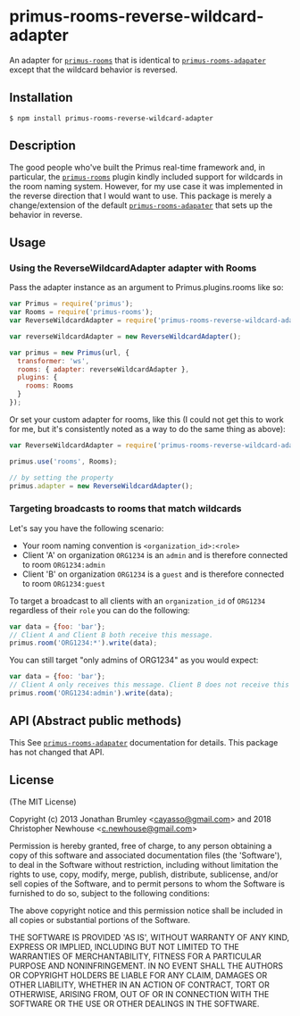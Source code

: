 # primus-rooms-reverse-wildcard-adapter

An adapter for [`primus-rooms`](https://www.npmjs.com/package/primus-rooms) that is identical to [`primus-rooms-adapater`](https://www.npmjs.com/package/primus-rooms-adapter) except that the wildcard behavior is reversed.

## Installation

```
$ npm install primus-rooms-reverse-wildcard-adapter
```


## Description

The good people who've built the Primus real-time framework and, in particular, the [`primus-rooms`](https://www.npmjs.com/package/primus-rooms) plugin kindly included support for wildcards in the room naming system. However, for my use case it was implemented in the reverse direction that I would want to use. This package is merely a change/extension of the default [`primus-rooms-adapater`](https://www.npmjs.com/package/primus-rooms-adapter) that sets up the behavior in reverse.

## Usage

### Using the ReverseWildcardAdapter adapter with Rooms

Pass the adapter instance as an argument to Primus.plugins.rooms like so:

```javascript
var Primus = require('primus');
var Rooms = require('primus-rooms');
var ReverseWildcardAdapter = require('primus-rooms-reverse-wildcard-adapter');

var reverseWildcardAdapter = new ReverseWildcardAdapter();

var primus = new Primus(url, {
  transformer: 'ws',
  rooms: { adapter: reverseWildcardAdapter },
  plugins: {
    rooms: Rooms
  }
});
```

Or set your custom adapter for rooms, like this (I could not get this to work for me, but it's consistently noted as a way to do the same thing as above):

```javascript
var ReverseWildcardAdapter = require('primus-rooms-reverse-wildcard-adapter');

primus.use('rooms', Rooms);

// by setting the property
primus.adapter = new ReverseWildcardAdapter();
```

### Targeting broadcasts to rooms that match wildcards

Let's say you have the following scenario:
  - Your room naming convention is `<organization_id>:<role>`
  - Client 'A' on organization `ORG1234` is an `admin` and is therefore connected to room `ORG1234:admin`
  - Client 'B' on organization `ORG1234` is a `guest` and is therefore connected to room `ORG1234:guest`

To target a broadcast to all clients with an `organization_id` of `ORG1234` regardless of their `role` you can do the following:

```javascript
var data = {foo: 'bar'};
// Client A and Client B both receive this message.
primus.room('ORG1234:*').write(data);
```

You can still target "only admins of ORG1234" as you would expect:

```javascript
var data = {foo: 'bar'};
// Client A only receives this message. Client B does not receive this message.
primus.room('ORG1234:admin').write(data);
```

## API (Abstract public methods)

This See [`primus-rooms-adapater`](https://www.npmjs.com/package/primus-rooms-adapter) documentation for details. This package has not changed that API.

## License

(The MIT License)

Copyright (c) 2013 Jonathan Brumley &lt;cayasso@gmail.com&gt; and 2018 Christopher Newhouse &lt;c.newhouse@gmail.com&gt;

Permission is hereby granted, free of charge, to any person obtaining
a copy of this software and associated documentation files (the
'Software'), to deal in the Software without restriction, including
without limitation the rights to use, copy, modify, merge, publish,
distribute, sublicense, and/or sell copies of the Software, and to
permit persons to whom the Software is furnished to do so, subject to
the following conditions:

The above copyright notice and this permission notice shall be
included in all copies or substantial portions of the Software.

THE SOFTWARE IS PROVIDED 'AS IS', WITHOUT WARRANTY OF ANY KIND,
EXPRESS OR IMPLIED, INCLUDING BUT NOT LIMITED TO THE WARRANTIES OF
MERCHANTABILITY, FITNESS FOR A PARTICULAR PURPOSE AND NONINFRINGEMENT.
IN NO EVENT SHALL THE AUTHORS OR COPYRIGHT HOLDERS BE LIABLE FOR ANY
CLAIM, DAMAGES OR OTHER LIABILITY, WHETHER IN AN ACTION OF CONTRACT,
TORT OR OTHERWISE, ARISING FROM, OUT OF OR IN CONNECTION WITH THE
SOFTWARE OR THE USE OR OTHER DEALINGS IN THE SOFTWARE.
